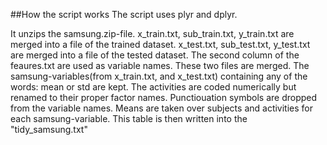 ##How the script works
The script uses plyr and dplyr. 

It unzips the samsung.zip-file. 
x_train.txt, sub_train.txt, y_train.txt are merged into a file of the trained dataset. 
x_test.txt, sub_test.txt, y_test.txt are merged into a file of the tested dataset. 
The second column of the feaures.txt are used as variable names.
These two files are merged.
The samsung-variables(from x_train.txt, and x_test.txt) containing any of the words: mean or std are kept. 
The activities are coded numerically but renamed to their proper factor names. 
Punctiouation symbols are dropped from the variable names. 
Means are taken over subjects and activities for each samsung-variable. 
This table is then written into the "tidy_samsung.txt"